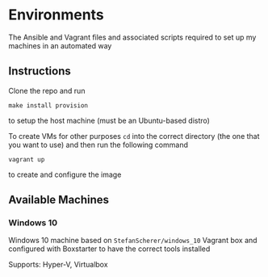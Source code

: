 # Environments

The Ansible and Vagrant files and associated scripts required to set up my machines in an automated way

## Instructions

Clone the repo and run

```shell
make install provision
```

to setup the host machine (must be an Ubuntu-based distro)

To create VMs for other purposes `cd` into the correct directory (the one that you want to use) and then run the following command

```shell
vagrant up
```

to create and configure the image

## Available Machines

### Windows 10

Windows 10 machine based on `StefanScherer/windows_10` Vagrant box and configured with Boxstarter to have the correct tools installed

Supports: Hyper-V, Virtualbox
